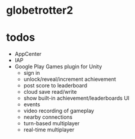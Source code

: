 # globetrotter2
# todos
- AppCenter
- IAP
- Google Play Games plugin for Unity
  - sign in
  - unlock/reveal/increment achievement
  - post score to leaderboard
  - cloud save read/write
  - show built-in achievement/leaderboards UI
  - events
  - video recording of gameplay
  - nearby connections
  - turn-based multiplayer
  - real-time multiplayer

